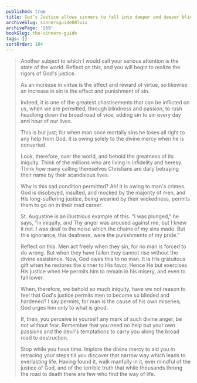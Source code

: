 ```yaml
---
published: true
title: God’s Justice allows sinners to fall into deeper and deeper blindness and destruction
archiveSlug: sinnersguide00luis
archivePage: '269'
bookSlug: the-sinners-guide
tags: []
sortOrder: 164
---
```


> Another subject to which I would call your serious attention is the state of the world. Reflect on this, and you will begin to realize the rigors of God's justice.
>
> As an increase in virtue is the effect and reward of virtue, so likewise an increase in sin is the effect and punishment of sin.
>
> Indeed, it is one of the greatest chastisements that can be inflicted on us, when we are permitted, through blindness and passion, to rush headlong down the broad road of vice, adding sin to sin every day and hour of our lives.
>
> This is but just; for when man once mortally sins he loses all right to any help from God. It is owing solely to the divine mercy when he is converted.
>
> Look, therefore, over the world, and behold the greatness of its iniquity. Think of the millions who are living in infidelity and heresy. Think how many calling themselves Christians are daily betraying their name by their scandalous lives.
>
> Why is this sad condition permitted? Ah! it is owing to man's crimes. God is disobeyed, insulted, and mocked by the majority of men, and His long-suffering justice, being wearied by their wickedness, permits them to go on in their mad career.
>
> St. Augustine is an illustrious example of this. "I was plunged," he says, "in iniquity, and Thy anger was aroused against me, but I knew it not. I was deaf to the noise which the chains of my sins made. But this ignorance, this deafness, were the punishments of my pride."
>
> Reflect on this. Men act freely when they sin, for no man is forced to do wrong. But when they have fallen they cannot rise without the divine assistance. Now, God owes this to no man. It is His gratuitous gift when he restores the sinner to His favor. Hence He but exercises His justice when He permits him to remain in his misery, and even to fall lower.
>
> When, therefore, we behold so much iniquity, have we not reason to feel that God's justice permits men to become so blinded and hardened? I say permits, for man is the cause of his own miseries; God urges him only to what is good.
>
> If, then, you perceive in yourself any mark of such divine anger, be not without fear. Remember that you need no help but your own passions and the devil's temptations to carry you along the broad road to destruction.
>
> Stop while you have time. Implore the divine mercy to aid you in retracing your steps till you discover that narrow way which leads to everlasting life. Having found it, walk manfully in it, ever mindful of the justice of God, and of the terrible truth that while thousands throng the road to death there are few who find the way of life.
